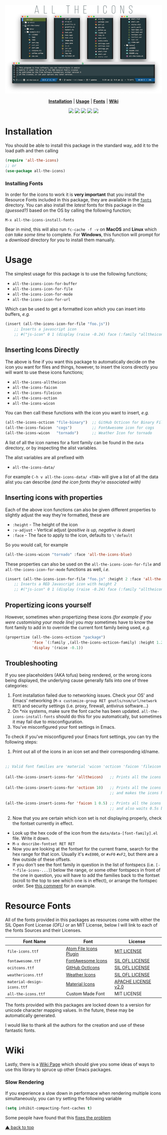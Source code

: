 ![img](logo.png)

<p align="center">
<b><a href="#installation">Installation</a></b>
|
<b><a href="#usage">Usage</a></b>
|
<b><a href="#resource-fonts">Fonts</a></b>
|
<b><a href="#wiki">Wiki</a></b>
</p>

<p align="center">
  <a href="https://melpa.org/#/all-the-icons"><img src="https://melpa.org/packages/all-the-icons-badge.svg"></a>
  <a href="https://stable.melpa.org/#/all-the-icons"><img src="https://stable.melpa.org/packages/all-the-icons-badge.svg"></a>
  <a href="https://github.com/domtronn/all-the-icons.el/releases"><img src="https://img.shields.io/github/tag/domtronn/all-the-icons.el.svg"></a>
  <a href="https://travis-ci.org/domtronn/all-the-icons.el"><img src="https://travis-ci.org/domtronn/all-the-icons.el.svg?branch=master"></a>
  <a href="https://github.com/domtronn/all-the-icons.el/blob/master/LICENSE"><img src="https://img.shields.io/github/license/mashape/apistatus.svg"></a>
</p>

# Installation

You should be able to install this package in the standard way, add it
to the load path and then calling

```el
(require 'all-the-icons)
;; or
(use-package all-the-icons)
```

### Installing Fonts

In order for the icons to work it is **very important** that you install
the Resource Fonts included in this package, they are available in the
[ `fonts` ](file:///fonts) directory. You can also install the *latest*
fonts for this package in the *(guessed?)* based on the OS by calling
the following function;

    M-x all-the-icons-install-fonts

Bear in mind, this will also run `fc-cache -f -v` on **MacOS** and
**Linux** which *can take some time* to complete. For **Windows**, this
function will prompt for a *download* directory for you to install
them manually.

# Usage

The simplest usage for this package is to use the following functions;

-   `all-the-icons-icon-for-buffer`
-   `all-the-icons-icon-for-file`
-   `all-the-icons-icon-for-mode`
-   `all-the-icons-icon-for-url`

Which can be used to get a formatted icon which you can insert into
buffers, *e.g.*

```el
(insert (all-the-icons-icon-for-file "foo.js"))
    ;; Inserts a javascript icon
    ;; #("js-icon" 0 1 (display (raise -0.24) face (:family "alltheicon" :height 1.08 :foreground "#FFD446")))
```

## Inserting Icons Directly

The above is fine if you want this package to automatically decide on
the icon you want for files and things, however, to insert the icons
directly you will want to use these icons functions;

-   `all-the-icons-alltheicon`
-   `all-the-icons-faicon`
-   `all-the-icons-fileicon`
-   `all-the-icons-oction`
-   `all-the-icons-wicon`

You can then call these functions with the icon you want to insert,
*e.g.*

```el
(all-the-icons-octicon "file-binary")  ;; GitHub Octicon for Binary File
(all-the-icons-faicon  "cogs")         ;; FontAwesome icon for cogs
(all-the-icons-wicon   "tornado")      ;; Weather Icon for tornado
```

A list of all the icon names for a font family can be found in the
`data` directory, or by inspecting the alist variables.

The alist variables are all prefixed with

-   `all-the-icons-data/`

For example `C-h v all-the-icons-data/ <TAB>` will give a list of all the data
alist you can describe *(and the icon fonts they're associated with)*

## Inserting icons with properties

Each of the above icon functions can also be given different
properties to slightly adjust the way they're formatted, these are

-   `:height` - The height of the icon
-   `:v-adjust` - Vertical adjust (*positive is up, negative is down*)
-   `:face` - The face to apply to the icon, defaults to `\'default`

So you would call, for example

```el
(all-the-icons-wicon "tornado" :face 'all-the-icons-blue)
```

These properties can also be used on the `all-the-icons-icon-for-file`
and `all-the-icons-icon-for-mode` functions as well, *i.e.*

```el
(insert (all-the-icons-icon-for-file "foo.js" :height 2 :face 'all-the-icons-lred))
    ;; Inserts a RED Javascript icon with height 2
    ;; #("js-icon" 0 1 (display (raise -0.24) face (:family "alltheicon" :height 2.0 :foreground "red")))
```

## Propertizing icons yourself

However, sometimes when propertizing these icons *(for example if you
were customising your mode line)* you *may* sometimes have to know the
font family to add in to override the current font family being used,
*e.g.*

```el
(propertize (all-the-icons-octicon "package")
            'face `(:family ,(all-the-icons-octicon-family) :height 1.2)
            'display '(raise -0.1))
```

## Troubleshooting

If you see placeholders (AKA tofus) being rendered, or the wrong icons being displayed, the underlying cause generally falls into one of three categories:

1. Font installation failed due to networking issues. Check your OS' and Emacs' networking (`M-x customize-group RET gnutls/nsm/url/network RET`) and security settings (i.e. proxy, firewall, antivirus software...)
2. On \*nix systems, make sure the font cache has been updated. `all-the-icons-install-fonts` should do this for you automatically, but sometimes it may fail due to misconfiguration.
3. You've misconfigured your font settings in Emacs.

To check if you've misconfigured your Emacs font settings, you can try the following steps:

1. Print out all of the icons in an icon set and their corresponding id/name.

```el

;; Valid font families are 'material 'wicon 'octicon 'faicon 'fileicon and 'alltheicon

(all-the-icons-insert-icons-for 'alltheicon)   ;; Prints all the icons for `alltheicon' font set

(all-the-icons-insert-icons-for 'octicon 10)   ;; Prints all the icons for the `octicon' family
                                               ;; and makes the icons height 10

(all-the-icons-insert-icons-for 'faicon 1 0.5) ;; Prints all the icons for the `faicon' family
                                               ;; and also waits 0.5s between printing each one
```

2. Now that you are certain which icon set is not displaying properly, check the fontset currently in effect.
  * Look up the hex code of the icon from the `data/data-[font-family].el` file. Write it down.
  * `M-x describe-fontset RET RET`
  * Now you are looking at the fontset for the current frame, search for the hex range for that icon. Usually it's `#xE000`, or `#xF0` `#xF2`, but there are a few outside of these offsets.
  * If you don't see the font family in question in the list of fontspecs (i.e. `[-*-file-icons-...]`) below the range, or some other fontspecs in front of the one in question, you will have to add the families back to the fontset (scroll to the top to see which one is in effect), or arrange the fontspec order. See [this comment](https://github.com/domtronn/all-the-icons.el/issues/115#issuecomment-399151057) for an example.
  

# Resource Fonts

All of the fonts provided in this packages as resources come with
either the SIL Open Font License *(OFL)* or an MIT License, below I
will link to each of the fonts Sources and their Licenses.

| Font Name | Font | License |
| --- | --- | --- |
| `file-icons.ttf` | [Atom File Icons Plugin](https://atom.io/packages/file-icons) | [MIT LICENSE](https://github.com/DanBrooker/file-icons/blob/master/LICENSE.md) |
| `fontawesome.ttf` | [FontAwesome Icons](http://fontawesome.io/) | [SIL OFL LICENSE](https://github.com/FortAwesome/Font-Awesome#license) |
| `ocitcons.ttf` | [GitHub OctIcons](http://octicons.github.com) | [SIL OFL LICENSE](https://github.com/primer/octicons/blob/master/LICENSE) |
| `weathericons.ttf` | [Weather Icons](https://erikflowers.github.io/weather-icons/) | [SIL OFL LICENSE](https://github.com/primer/octicons/blob/master/LICENSE) |
| `material-design-icons.ttf` | [Material Icons](http://google.github.io/material-design-icons/) | [APACHE LICENSE v2.0](http://www.apache.org/licenses/LICENSE-2.0.txt) |
| `all-the-icons.ttf` | Custom Made Font | MIT LICENSE |

The fonts provided with this packages are locked down to a version for
unicode character mapping values. In the future, these may be
automatically generated.

I would like to thank all the authors for the creation and use
of these fantastic fonts.

# Wiki

Lastly, there is a
[Wiki Page](https://github.com/domtronn/all-the-icons.el/wiki) which
should give you some ideas of ways to use this library to spruce up
other Emacs packages.

### Slow Rendering

If you experience a slow down in performace when rendering multiple
icons simultaneously, you can try setting the following variable

```el
(setq inhibit-compacting-font-caches t)
```

Some people have found that this [fixes the problem](https://github.com/domtronn/all-the-icons.el/issues/28)

[▲ back to top](#readme)
